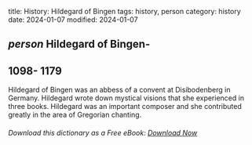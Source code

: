 title: History: Hildegard of Bingen
tags: history, person
category: history
date: 2024-01-07
modified: 2024-01-07

## _person_  Hildegard of Bingen-
  1098-
1179
-
Hildegard of Bingen
  was an abbess of a convent at Disibodenberg in Germany.  Hildegard
  wrote down mystical visions that she experienced in three books.
  Hildegard was an important composer and she contributed greatly in
  the area of Gregorian chanting.



###### Download *this* dictionary as a Free eBook: [Download Now]({static}static/SerfHistoryDictionary.pdf)

